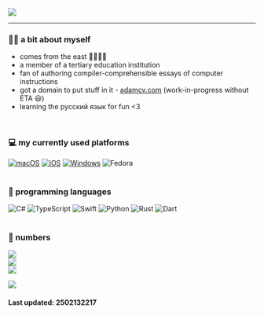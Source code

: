 <picture>
  <source
    srcset="https://readme-typing-svg.demolab.com?font=Noto+Sans&weight=600&size=23&duration=6000&pause=1000&color=FFFFFF&background=FFFFFF00&vCenter=true&width=600&height=38&lines=Hello%2C+world!+You+have+discovered+a+programmist!!!;%E4%BD%A0%E5%A5%BD%EF%BC%8C%E4%B8%96%E7%95%8C%EF%BC%81%E4%BD%A0%E5%8F%91%E7%8E%B0%E4%BA%86%E4%B8%80%E5%8F%AA%E9%87%8E%E7%94%9F%E7%9A%84%E7%A8%8B%E5%BA%8F%E7%8C%BF%EF%BC%81%EF%BC%81%EF%BC%81;%D0%9F%D1%80%D0%B8%D0%B2%D0%B5%D1%82%2C+%D0%BC%D0%B8%D1%80!+%D0%A2%D1%8B+%D0%BE%D1%82%D0%BA%D1%80%D1%8B%D0%BB%D0%B8+%D0%BF%D1%80%D0%BE%D0%B3%D1%80%D0%B0%D0%BC%D0%BC%D0%B8%D1%81%D1%82%D0%B0!!!"
    media="(prefers-color-scheme: dark)"
  />
  <source
    srcset="https://readme-typing-svg.demolab.com?font=Noto+Sans&weight=600&size=23&duration=6000&pause=1000&color=000000&background=FFFFFF00&vCenter=true&width=600&height=38&lines=Hello%2C+world!+You+have+discovered+a+programmer!!!;%E4%BD%A0%E5%A5%BD%EF%BC%8C%E4%B8%96%E7%95%8C%EF%BC%81%E4%BD%A0%E5%8F%91%E7%8E%B0%E4%BA%86%E4%B8%80%E5%8F%AA%E9%87%8E%E7%94%9F%E7%9A%84%E7%A8%8B%E5%BA%8F%E7%8C%BF%EF%BC%81%EF%BC%81%EF%BC%81;%D0%9F%D1%80%D0%B8%D0%B2%D0%B5%D1%82%2C+%D0%BC%D0%B8%D1%80!+%D0%A2%D1%8B+%D0%BE%D1%82%D0%BA%D1%80%D1%8B%D0%BB%D0%B8+%D0%BF%D1%80%D0%BE%D0%B3%D1%80%D0%B0%D0%BC%D0%BC%D0%B8%D1%81%D1%82%D0%B0!!!"
    media="(prefers-color-scheme: light), (prefers-color-scheme: no-preference)"
  />
  <img src="https://readme-typing-svg.demolab.com?font=Noto+Sans&weight=600&size=23&duration=6000&pause=1000&color=000000&background=FFFFFF00&vCenter=true&width=600&height=38&lines=Hello%2C+world!+You+have+discovered+a+programmer!!!;%E4%BD%A0%E5%A5%BD%EF%BC%8C%E4%B8%96%E7%95%8C%EF%BC%81%E4%BD%A0%E5%8F%91%E7%8E%B0%E4%BA%86%E4%B8%80%E5%8F%AA%E9%87%8E%E7%94%9F%E7%9A%84%E7%A8%8B%E5%BA%8F%E7%8C%BF%EF%BC%81%EF%BC%81%EF%BC%81;%D0%9F%D1%80%D0%B8%D0%B2%D0%B5%D1%82%2C+%D0%BC%D0%B8%D1%80!+%D0%A2%D1%8B+%D0%BE%D1%82%D0%BA%D1%80%D1%8B%D0%BB%D0%B8+%D0%BF%D1%80%D0%BE%D0%B3%D1%80%D0%B0%D0%BC%D0%BC%D0%B8%D1%81%D1%82%D0%B0!!!" />
</picture>

<hr/>

### 💆‍♂️ a bit about myself
- comes from the east 🍚🧑‍🌾🌾
- a member of a tertiary education institution
- fan of authoring compiler-comprehensible essays of computer instructions
- got a domain to put stuff in it - [adamcv.com](https://adamcv.com) (work-in-progress without ETA 😃)
- learning the русский язык for fun <3
<br>

### 💻 my currently used platforms
[![macOS](https://img.shields.io/badge/macOS%2015-4f4f4f?style=for-the-badge&logo=apple&logoColor=white)](https://www.apple.com/macos/)
[![iOS](https://img.shields.io/badge/iOS%2018-4f4f4f?style=for-the-badge&logo=apple&logoColor=white)](https://www.apple.com/ios/)
[![Windows](https://img.shields.io/badge/WINDOWS%2011-0078d4?style=for-the-badge&logo=windows11&logoColor=white)](https://www.microsoft.com/windows)
![Fedora](https://img.shields.io/badge/FEDORA-00A5FA.svg?style=for-the-badge&logo=Fedora&logoColor=white)
<br><br>

### 🌱 programming languages
![C#](https://img.shields.io/badge/-C%23-9264d5?style=for-the-badge&logo=C%23&logoColor=white)
![TypeScript](https://img.shields.io/badge/-TypeScript-265DB2?style=for-the-badge&logo=typescript&logoColor=white)
![Swift](https://img.shields.io/badge/-Swift-f05138?style=for-the-badge&logo=Swift&logoColor=white)
![Python](https://img.shields.io/badge/-Python-3776ab?style=for-the-badge&logo=Python&logoColor=white)
![Rust](https://img.shields.io/badge/-Rust-F23A12?style=for-the-badge&logo=rust&logoColor=white)
![Dart](https://img.shields.io/badge/-Dart-0B458B?style=for-the-badge&logo=dart&logoColor=white)
<br><br>

### 🔢 numbers
<picture>
  <source
    srcset="https://github-readme-stats.vercel.app/api?username=wind-explorer&show_icons=true&hide_title=true&theme=dracula"
    media="(prefers-color-scheme: dark)"
  />
  <source
    srcset="https://github-readme-stats.vercel.app/api?username=wind-explorer&show_icons=true&hide_title=true"
    media="(prefers-color-scheme: light), (prefers-color-scheme: no-preference)"
  />
  <img src="https://github-readme-stats.vercel.app/api?username=wind-explorer&show_icons=true&hide_title=true" />
</picture>

<br>

<picture>
  <source
    srcset="https://streak-stats.demolab.com/?user=Wind-Explorer&show_icons=true&hide_title=true&theme=dracula&card_width=468"
    media="(prefers-color-scheme: dark)"
  />
  <source
    srcset="https://streak-stats.demolab.com/?user=Wind-Explorer&show_icons=true&hide_title=true&card_width=468"
    media="(prefers-color-scheme: light), (prefers-color-scheme: no-preference)"
  />
  <img src="https://streak-stats.demolab.com/?user=Wind-Explorer&show_icons=true&hide_title=true&card_width=468" />
</picture>

<br>

<picture>
  <source
    srcset="https://github-readme-stats.vercel.app/api/top-langs/?username=Wind-Explorer&layout=compact&hide_title=true&card_width=468&theme=dracula"
    media="(prefers-color-scheme: dark)"
  />
  <source
    srcset="https://github-readme-stats.vercel.app/api/top-langs/?username=Wind-Explorer&layout=compact&hide_title=true&card_width=468"
    media="(prefers-color-scheme: light), (prefers-color-scheme: no-preference)"
  />
  <img src="https://github-readme-stats.vercel.app/api/top-langs/?username=Wind-Explorer&layout=compact&hide_title=true&card_width=468" />
</picture>


![](https://komarev.com/ghpvc/?username=wind-explorer)

#### Last updated: 2502132217
